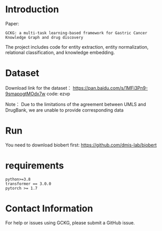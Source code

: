 
# Introduction
Paper:
```
GCKG: a multi-task learning-based framework for Gastric Cancer Knowledge Graph and drug discovery
```

The project includes code for entity extraction, entity normalization, relational classification, and knowledge embedding. 

# Dataset

Download link for the dataset： https://pan.baidu.com/s/1MFi3Pn9-9smapogtMOdx7w  code: ezvp


Note： Due to the limitations of the agreement between UMLS and DrugBank, we are unable to provide corresponding data


# Run

You need to download biobert first: https://github.com/dmis-lab/biobert


# requirements
```
python>=3.8
transformer == 3.0.0
pytorch >= 1.7
```

# Contact Information
For help or issues using GCKG, please submit a GitHub issue. 

